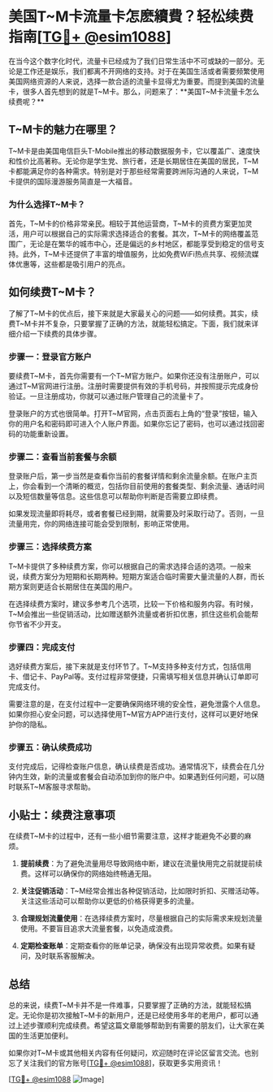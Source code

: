 # 美国T~M卡流量卡怎麽續費？轻松续费指南[[TG💪+ @esim1088](https://t.me/s/esim1088)]

在当今这个数字化时代，流量卡已经成为了我们日常生活中不可或缺的一部分。无论是工作还是娱乐，我们都离不开网络的支持。对于在美国生活或者需要频繁使用美国网络资源的人来说，选择一款合适的流量卡显得尤为重要。而提到美国的流量卡，很多人首先想到的就是T~M卡。那么，问题来了：**美国T~M卡流量卡怎么续费呢？**

## T~M卡的魅力在哪里？

T~M卡是由美国电信巨头T-Mobile推出的移动数据服务卡，它以覆盖广、速度快和性价比高著称。无论你是学生党、旅行者，还是长期居住在美国的居民，T~M卡都能满足你的各种需求。特别是对于那些经常需要跨洲际沟通的人来说，T~M卡提供的国际漫游服务简直是一大福音。

### 为什么选择T~M卡？

首先，T~M卡的价格非常亲民。相较于其他运营商，T~M卡的资费方案更加灵活，用户可以根据自己的实际需求选择适合的套餐。其次，T~M卡的网络覆盖范围广，无论是在繁华的城市中心，还是偏远的乡村地区，都能享受到稳定的信号支持。此外，T~M卡还提供了丰富的增值服务，比如免费WiFi热点共享、视频流媒体优惠等，这些都是吸引用户的亮点。

## 如何续费T~M卡？

了解了T~M卡的优点后，接下来就是大家最关心的问题——如何续费。其实，续费T~M卡并不复杂，只要掌握了正确的方法，就能轻松搞定。下面，我们就来详细介绍一下续费的具体步骤。

### 步骤一：登录官方账户

要续费T~M卡，首先你需要有一个T~M官方账户。如果你还没有注册账户，可以通过T~M官网进行注册。注册时需要提供有效的手机号码，并按照提示完成身份验证。一旦注册成功，你就可以通过账户管理自己的流量卡了。

登录账户的方式也很简单。打开T~M官网，点击页面右上角的“登录”按钮，输入你的用户名和密码即可进入个人账户界面。如果你忘记了密码，也可以通过找回密码的功能重新设置。

### 步骤二：查看当前套餐与余额

登录账户后，第一步当然是查看你当前的套餐详情和剩余流量余额。在账户主页上，你会看到一个清晰的概览，包括你目前使用的套餐类型、剩余流量、通话时间以及短信数量等信息。这些信息可以帮助你判断是否需要立即续费。

如果发现流量即将耗尽，或者套餐已经到期，就需要及时采取行动了。否则，一旦流量用完，你的网络连接可能会受到限制，影响正常使用。

### 步骤三：选择续费方案

T~M卡提供了多种续费方案，你可以根据自己的需求选择合适的选项。一般来说，续费方案分为短期和长期两种。短期方案适合临时需要大量流量的人群，而长期方案则更适合长期居住在美国的用户。

在选择续费方案时，建议多参考几个选项，比较一下价格和服务内容。有时候，T~M会推出一些促销活动，比如赠送额外流量或者折扣优惠，抓住这些机会能帮你节省不少开支。

### 步骤四：完成支付

选好续费方案后，接下来就是支付环节了。T~M支持多种支付方式，包括信用卡、借记卡、PayPal等。支付过程非常便捷，只需填写相关信息并确认订单即可完成支付。

需要注意的是，在支付过程中一定要确保网络环境的安全性，避免泄露个人信息。如果你担心安全问题，可以选择使用T~M官方APP进行支付，这样可以更好地保护你的隐私。

### 步骤五：确认续费成功

支付完成后，记得检查账户信息，确认续费是否成功。通常情况下，续费会在几分钟内生效，新的流量或套餐会自动添加到你的账户中。如果遇到任何问题，可以随时联系T~M客服寻求帮助。

## 小贴士：续费注意事项

在续费T~M卡的过程中，还有一些小细节需要注意，这样才能避免不必要的麻烦。

1. **提前续费**：为了避免流量用尽导致网络中断，建议在流量快用完之前就提前续费。这样可以确保你的网络始终畅通无阻。
   
2. **关注促销活动**：T~M经常会推出各种促销活动，比如限时折扣、买赠活动等。关注这些活动可以帮助你以更低的价格获得更多的流量。

3. **合理规划流量使用**：在选择续费方案时，尽量根据自己的实际需求来规划流量使用。不要盲目追求大流量套餐，以免造成浪费。

4. **定期检查账单**：定期查看你的账单记录，确保没有出现异常收费。如果有疑问，及时联系客服解决。

## 总结

总的来说，续费T~M卡并不是一件难事，只要掌握了正确的方法，就能轻松搞定。无论你是初次接触T~M卡的新用户，还是已经使用多年的老用户，都可以通过上述步骤顺利完成续费。希望这篇文章能够帮助到有需要的朋友们，让大家在美国的生活更加便利。

如果你对T~M卡或其他相关内容有任何疑问，欢迎随时在评论区留言交流。也别忘了关注我们的官方账号[[TG💪+ @esim1088](https://t.me/s/esim1088)]，获取更多实用资讯！

[[TG💪+ @esim1088](https://t.me/s/esim1088) ![Image](https://i.postimg.cc/4NQfJmqS/Snipaste-2025-05-13-00-14-12.png)]